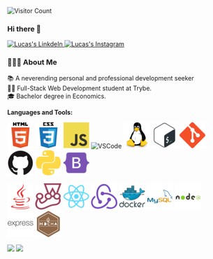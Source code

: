 ![Visitor Count](https://profile-counter.glitch.me/demetriuspine/count.svg)

### Hi there 👋


<a href="https://www.linkedin.com/in/lucaspine/">
  <img alt="Lucas's LinkdeIn" width="22px" src="https://cdn.jsdelivr.net/npm/simple-icons@v3/icons/linkedin.svg"/>
</a>
<a href="https://www.instagram.com/killerdeza/">
  <img alt="Lucas's Instagram" width="22px" src="https://cdn.jsdelivr.net/npm/simple-icons@v3/icons/instagram.svg"/>
</a>

### 👨🏻‍💻 About Me

📚 A neverending personal and professional development seeker\
👨‍💻  Full-Stack Web Development student at Trybe.\
🎓  Bachelor degree in Economics.

**Languages and Tools:**  
<p align="left">
  <img src="https://raw.githubusercontent.com/devicons/devicon/master/icons/html5/html5-original-wordmark.svg" alt="html5" width="60" height="60"/> 
  <img src="https://raw.githubusercontent.com/devicons/devicon/master/icons/css3/css3-original-wordmark.svg" alt="css3" width="60" height="60"/> 
  <img src="https://raw.githubusercontent.com/devicons/devicon/master/icons/javascript/javascript-original.svg" alt="javascript" width="60" height="60"/> 
  <img src="https://upload.wikimedia.org/wikipedia/commons/thumb/9/9a/Visual_Studio_Code_1.35_icon.svg/1024px-Visual_Studio_Code_1.35_icon.svg.png" alt="VSCode" width="60" height="60" />
  <img src="https://raw.githubusercontent.com/devicons/devicon/master/icons/linux/linux-original.svg" alt="linux" width="60" height="60" />
  <img src="https://raw.githubusercontent.com/devicons/devicon/master/icons/bash/bash-original.svg" alt="bash" width="60" height="60" />
  <img src="https://raw.githubusercontent.com/devicons/devicon/master/icons/git/git-original.svg" alt="git" width="60" height="60"/> 
  <img src="https://raw.githubusercontent.com/devicons/devicon/master/icons/github/github-original.svg" alt="git" width="60" height="60"/> 
  <img src="https://raw.githubusercontent.com/devicons/devicon/master/icons/python/python-plain.svg" alt="Python" width="60" height="60" />
  <img src="https://raw.githubusercontent.com/devicons/devicon/master/icons/bootstrap/bootstrap-plain.svg" alt="Bootstrap" width="60" height="60" />
</p>
<p>
  <img src="https://raw.githubusercontent.com/devicons/devicon/master/icons/java/java-plain.svg" alt="Java" width="60" height="60" />
  <img src="https://raw.githubusercontent.com/devicons/devicon/master/icons/jest/jest-plain.svg" alt="Jest" width="60" height="60" />
  <img src="https://raw.githubusercontent.com/devicons/devicon/master/icons/react/react-original.svg" alt="react" width="60" height="60" />
  <img src="https://raw.githubusercontent.com/devicons/devicon/master/icons/redux/redux-original.svg" alt="redux" width="60" height="60" />
  <img src="https://raw.githubusercontent.com/devicons/devicon/master/icons/docker/docker-original-wordmark.svg" alt="docker" width="60" height="60" />
  <img src="https://raw.githubusercontent.com/devicons/devicon/master/icons/mysql/mysql-original-wordmark.svg" alt="docker" width="60" height="60" />
  <img src="https://raw.githubusercontent.com/devicons/devicon/master/icons/nodejs/nodejs-original-wordmark.svg" alt="nodejs" width="60" height="60" />
  <img src="https://raw.githubusercontent.com/devicons/devicon/master/icons/express/express-original-wordmark.svg" alt="express" width="60" height="60" />
  <img src="https://raw.githubusercontent.com/devicons/devicon/master/icons/mocha/mocha-plain.svg" alt="mocha" width="60" height="60" />
</p

<div style="display: flex;">
  <img height="150em" src="https://github-readme-stats.vercel.app/api?username=demetriuspine&show_icons=true&hide_border=true&theme=dark"/>
  <img height="150em" src="https://github-readme-stats.vercel.app/api/top-langs/?username=demetriuspine&layout=compact&langs_count=8&theme=dark"/>
</div>

